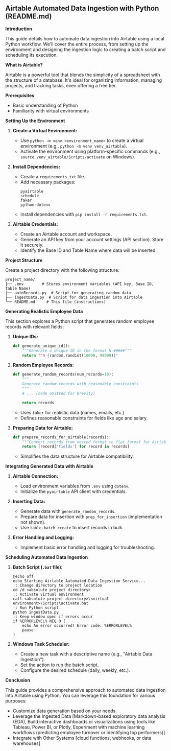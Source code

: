 ## Airtable Automated Data Ingestion with Python (README.md)

**Introduction**

This guide details how to automate data ingestion into Airtable using a local Python workflow. We'll cover the entire process, from setting up the environment and designing the ingestion logic to creating a batch script and scheduling its execution. 

**What is Airtable?**

Airtable is a powerful tool that blends the simplicity of a spreadsheet with the structure of a database. It's ideal for organizing information, managing projects, and tracking tasks, even offering a free tier.

**Prerequisites**

* Basic understanding of Python
* Familiarity with virtual environments

**Setting Up the Environment**

1. **Create a Virtual Environment:**
   - Use `python -m venv <environment_name>` to create a virtual environment (e.g., `python -m venv venv_airtable`).
   - Activate the environment using platform-specific commands (e.g., `source venv_airtable/Scripts/activate` on Windows).

2. **Install Dependencies:**
   - Create a `requirements.txt` file.
   - Add necessary packages:
     ```
     pyairtable
     schedule
     faker
     python-dotenv
     ```
   - Install dependencies with `pip install -r requirements.txt`.

3. **Airtable Credentials:**
   - Create an Airtable account and workspace.
   - Generate an API key from your account settings (API section). Store it securely.
   - Identify the Base ID and Table Name where data will be inserted.

**Project Structure**

Create a project directory with the following structure:

```
project_name/
├── .env        # Stores environment variables (API key, Base ID, Table Name)
├── autoRecords.py  # Script for generating random data
├── ingestData.py  # Script for data ingestion into Airtable
└── README.md     # This file (instructions)
```

**Generating Realistic Employee Data**

This section explores a Python script that generates random employee records with relevant fields:

1. **Unique IDs:**

   ```python
   def generate_unique_id():
       """Generate a Unique ID in the format N-#####"""
       return f"N-{random.randint(10000, 99999)}"
   ```

2. **Random Employee Records:**

   ```python
   def generate_random_records(num_records=10):
       """
       Generate random records with reasonable constraints
       """
       # ... (code omitted for brevity)

       return records
   ```

   - Uses `faker` for realistic data (names, emails, etc.)
   - Defines reasonable constraints for fields like age and salary.

3. **Preparing Data for Airtable:**

   ```python
   def prepare_records_for_airtable(records):
       """Convert records from nested format to flat format for Airtable"""
       return [record['fields'] for record in records]
   ```

   - Simplifies the data structure for Airtable compatibility.

**Integrating Generated Data with Airtable**

1. **Airtable Connection:**

   - Load environment variables from `.env` using `dotenv`.
   - Initialize the `pyairtable` API client with credentials.

2. **Inserting Data:**

   - Generate data with `generate_random_records`.
   - Prepare data for insertion with `prep_for_insertion` (implementation not shown).
   - Use `table.batch_create` to insert records in bulk.

3. **Error Handling and Logging:**

   - Implement basic error handling and logging for troubleshooting.

**Scheduling Automated Data Ingestion**

1. **Batch Script (`.bat` file):**

   ```batch
   @echo off
   echo Starting Airtable Automated Data Ingestion Service...
   :: Change directory to project location
   cd /d <absolute project directory>
   :: Activate virtual environment
   call <absolute project directory>\<virtual environment>\Scripts\activate.bat
   :: Run Python script
   python ingestData.py
   :: Keep window open if errors occur
   if %ERRORLEVEL% NEQ 0 (
       echo An error occurred! Error code: %ERRORLEVEL%
       pause
   )
   ```

2. **Windows Task Scheduler:**

   - Create a new task with a descriptive name (e.g., "Airtable Data Ingestion").
   - Set the action to run the batch script.
   - Configure the desired schedule (daily, weekly, etc.).

**Conclusion**

This guide provides a comprehensive approach to automated data ingestion into Airtable using Python. You can leverage this foundation for various purposes:

* Customize data generation based on your needs.
* Leverage the Ingested Data [Markdown-based exploratory data analysis (EDA), Build interactive dashboards or visualizations using tools like Tableau, Power BI, or Plotly, Experiment with machine learning workflows (predicting employee turnover or identifying top performers)]
* Integrate with Other Systems [cloud functions, webhooks, or data warehouses]